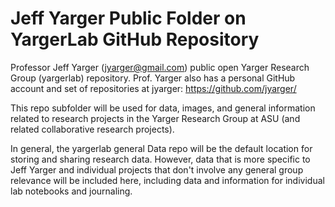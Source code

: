 # Jeff Yarger Public Folder on YargerLab GitHub Repository

Professor Jeff Yarger (jyarger@gmail.com) public open Yarger Research Group (yargerlab) repository.  Prof. Yarger also has a personal GitHub account and set of repositories at jyarger: https://github.com/jyarger/

This repo subfolder will be used for data, images, and general information related to research projects in the Yarger Research Group at ASU (and related collaborative research projects).

In general, the yargerlab general Data repo will be the default location for storing and sharing research data.  However, data that is more specific to Jeff Yarger and individual projects that don't involve any general group relevance will be included here, including data and information for individual lab notebooks and journaling. 
